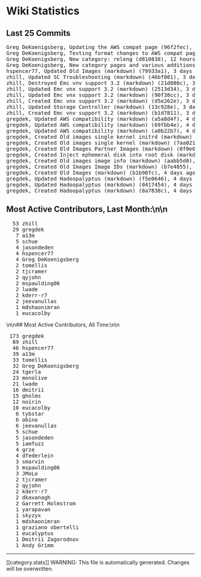 # Wiki Statistics
## Last 25 Commits
<pre>
Greg DeKoenigsberg, Updating the AWS compat page (96f2fec), 9 hours ago
Greg DeKoenigsberg, Testing format changes to AWS compat page (0497833), 12 hours ago
Greg DeKoenigsberg, New category: releng (d810838), 12 hours ago
Greg DeKoenigsberg, New category pages and various additions (b62be50), 12 hours ago
hspencer77, Updated Old Images (markdown) (79933a1), 3 days ago
zhill, Updated SC Troubleshooting (markdown) (46bf801), 3 days ago
zhill, Destroyed Emc vnv support 3.2 (markdown) (21d086c), 3 days ago
zhill, Updated Emc vnx support 3.2 (markdown) (2513d34), 3 days ago
zhill, Updated Emc vnx support 3.2 (markdown) (90f38cc), 3 days ago
zhill, Created Emc vnx support 3.2 (markdown) (d5e262e), 3 days ago
zhill, Updated Storage Controller (markdown) (13c928e), 3 days ago
zhill, Created Emc vnv support 3.2 (markdown) (b1d7811), 3 days ago
gregdek, Updated AWS compatibility (markdown) (a5a8d4f), 4 days ago
gregdek, Updated AWS compatibility (markdown) (69fbb4e), 4 days ago
gregdek, Updated AWS compatibility (markdown) (a0b22b7), 4 days ago
gregdek, Created Old images single kernel initrd (markdown) (2456fea), 4 days ago
gregdek, Created Old images single kernel (markdown) (7aa0211), 4 days ago
gregdek, Created Old Images Partner Images (markdown) (0f0e0fa), 4 days ago
gregdek, Created Inject ephemeral disk into root disk (markdown) (e1fbdbf), 4 days ago
gregdek, Created Old images image info (markdown) (aabb5d0), 4 days ago
gregdek, Created Old Images Image IDs (markdown) (b7e4855), 4 days ago
gregdek, Created Old Images (markdown) (b1b98fc), 4 days ago
gregdek, Updated Hadoopalyptus (markdown) (f5e0646), 4 days ago
gregdek, Updated Hadoopalyptus (markdown) (0417454), 4 days ago
gregdek, Created Hadoopalyptus (markdown) (8a7838c), 4 days ago
</pre>
## Most Active Contributors, Last Month:\n\n
<pre>
  53 zhill
  29 gregdek
   7 a13m
   5 schue
   4 jasondeden
   4 hspencer77
   4 Greg DeKoenigsberg
   2 tomellis
   2 tjcramer
   2 qyjohn
   2 mspaulding06
   2 lwade
   2 kderr-r7
   2 jeevanullas
   1 mdshaonimran
   1 eucacolby
</pre>
\n\n## Most Active Contributors, All Time:\n\n
<pre>
 173 gregdek
  89 zhill
  46 hspencer77
  39 a13m
  33 tomellis
  32 Greg DeKoenigsberg
  24 tgerla
  23 monolive
  21 lwade
  16 dmitrii
  15 gholms
  12 noirin
  10 eucacolby
   6 tybstar
   6 obino
   6 jeevanullas
   5 schue
   5 jasondeden
   5 iamfuzz
   4 grze
   4 dfederlein
   3 smarvin
   3 mspaulding06
   3 JMoLo
   2 tjcramer
   2 qyjohn
   2 kderr-r7
   2 dkavanagh
   2 Garrett Holmstrom
   1 yarapavan
   1 skyzyx
   1 mdshaonimran
   1 graziano obertelli
   1 eucalyptus
   1 Dmitrii Zagorodnov
   1 Andy Grimm
</pre>
*****
[[category.stats]]
WARNING: This file is automatically generated. Changes will be overwritten.

